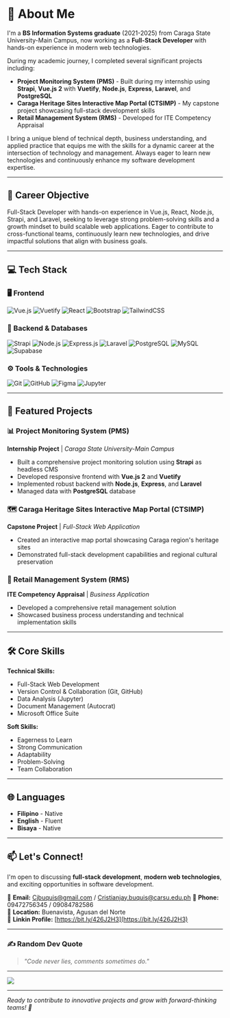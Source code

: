 # 💫 About Me

I'm a **BS Information Systems graduate** (2021-2025) from Caraga State University-Main Campus, now working as a **Full-Stack Developer** with hands-on experience in modern web technologies. 

During my academic journey, I completed several significant projects including:
- **Project Monitoring System (PMS)** - Built during my internship using **Strapi**, **Vue.js 2** with **Vuetify**, **Node.js**, **Express**, **Laravel**, and **PostgreSQL**
- **Caraga Heritage Sites Interactive Map Portal (CTSIMP)** - My capstone project showcasing full-stack development skills
- **Retail Management System (RMS)** - Developed for ITE Competency Appraisal

I bring a unique blend of technical depth, business understanding, and applied practice that equips me with the skills for a dynamic career at the intersection of technology and management. Always eager to learn new technologies and continuously enhance my software development expertise.

---

## 🎯 Career Objective

Full-Stack Developer with hands-on experience in Vue.js, React, Node.js, Strapi, and Laravel, seeking to leverage strong problem-solving skills and a growth mindset to build scalable web applications. Eager to contribute to cross-functional teams, continuously learn new technologies, and drive impactful solutions that align with business goals.

---

## 💻 Tech Stack

### 🖥️ Frontend
![Vue.js](https://img.shields.io/badge/Vue.js-35495E?style=for-the-badge&logo=vue.js&logoColor=4FC08D)
![Vuetify](https://img.shields.io/badge/Vuetify-1867C0?style=for-the-badge&logo=vuetify&logoColor=white)
![React](https://img.shields.io/badge/React-20232A?style=for-the-badge&logo=react&logoColor=61DAFB)
![Bootstrap](https://img.shields.io/badge/Bootstrap-563D7C?style=for-the-badge&logo=bootstrap&logoColor=white)
![TailwindCSS](https://img.shields.io/badge/TailwindCSS-38B2AC?style=for-the-badge&logo=tailwind-css&logoColor=white)

### 🔧 Backend & Databases
![Strapi](https://img.shields.io/badge/Strapi-2E7EEA?style=for-the-badge&logo=strapi&logoColor=white)
![Node.js](https://img.shields.io/badge/Node.js-6DA55F?style=for-the-badge&logo=node.js&logoColor=white)
![Express.js](https://img.shields.io/badge/Express.js-404D59?style=for-the-badge&logo=express&logoColor=61DAFB)
![Laravel](https://img.shields.io/badge/Laravel-FF2D20?style=for-the-badge&logo=laravel&logoColor=white)
![PostgreSQL](https://img.shields.io/badge/PostgreSQL-316192?style=for-the-badge&logo=postgresql&logoColor=white)
![MySQL](https://img.shields.io/badge/MySQL-00F?style=for-the-badge&logo=mysql&logoColor=white)
![Supabase](https://img.shields.io/badge/Supabase-3ECF8E?style=for-the-badge&logo=supabase&logoColor=white)

### ⚙️ Tools & Technologies
![Git](https://img.shields.io/badge/Git-F05033?style=for-the-badge&logo=git&logoColor=white)
![GitHub](https://img.shields.io/badge/GitHub-100000?style=for-the-badge&logo=github&logoColor=white)
![Figma](https://img.shields.io/badge/Figma-F24E1E?style=for-the-badge&logo=figma&logoColor=white)
![Jupyter](https://img.shields.io/badge/Jupyter-F37626?style=for-the-badge&logo=jupyter&logoColor=white)

---

## 🚀 Featured Projects

### 📊 Project Monitoring System (PMS)
**Internship Project** | *Caraga State University-Main Campus*
- Built a comprehensive project monitoring solution using **Strapi** as headless CMS
- Developed responsive frontend with **Vue.js 2** and **Vuetify**
- Implemented robust backend with **Node.js**, **Express**, and **Laravel**
- Managed data with **PostgreSQL** database

### 🗺️ Caraga Heritage Sites Interactive Map Portal (CTSIMP)
**Capstone Project** | *Full-Stack Web Application*
- Created an interactive map portal showcasing Caraga region's heritage sites
- Demonstrated full-stack development capabilities and regional cultural preservation

### 🛒 Retail Management System (RMS)
**ITE Competency Appraisal** | *Business Application*
- Developed a comprehensive retail management solution
- Showcased business process understanding and technical implementation skills

---

## 🛠️ Core Skills

**Technical Skills:**
- Full-Stack Web Development
- Version Control & Collaboration (Git, GitHub)
- Data Analysis (Jupyter)
- Document Management (Autocrat)
- Microsoft Office Suite

**Soft Skills:**
- Eagerness to Learn
- Strong Communication
- Adaptability
- Problem-Solving
- Team Collaboration

---

## 🌐 Languages

- **Filipino** - Native
- **English** - Fluent
- **Bisaya** - Native

---

## 📫 Let's Connect!

I'm open to discussing **full-stack development**, **modern web technologies**, and exciting opportunities in software development. 

📧 **Email:** Cjbuquis@gmail.com  / Cristianjay.buquis@carsu.edu.ph
📱 **Phone:** 09472756345 / 09084782586  
📍 **Location:** Buenavista, Agusan del Norte  
🔗 **Linkin Profile:** [https://bit.ly/426J2H3](https://bit.ly/426J2H3)

---

### ✍️ Random Dev Quote
> *"Code never lies, comments sometimes do."*

---

[![](https://visitcount.itsvg.in/api?id=Szage14&icon=0&color=0)](https://visitcount.itsvg.in)

---

*Ready to contribute to innovative projects and grow with forward-thinking teams! 🚀*
```



